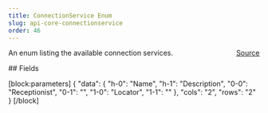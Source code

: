 ```yaml
---
title: ConnectionService Enum
slug: api-core-connectionservice
order: 46
---
```

<span style="float: right"><a href="https://www.github.com/spatialos/gdk-for-unity/blob/0.3.3/workers/unity/Packages/io.improbable.gdk.core/Config/RuntimeConfig.cs/#L38">Source</a></span>

</p>


An enum listing the available connection services. 



</p>
## Fields


[block:parameters]
{
  "data": {
    "h-0": "Name",
    "h-1": "Description",
    "0-0": "Receptionist",
    "0-1": "",
    "1-0": "Locator",
    "1-1": ""
  },
  "cols": "2",
  "rows": "2"
}
[/block]

